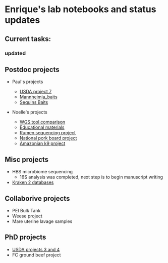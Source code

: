 # Enrique's lab notebooks and status updates


## Current tasks:
### updated  
  

Postdoc projects
----------------
* Paul's projects
  * [USDA project 7](https://github.com/EnriqueDoster/project_lab_notebooks/blob/master/postdoc_projects/USDA_project7.md)
  * [Mannheimia_baits](https://github.com/EnriqueDoster/project_lab_notebooks/blob/master/postdoc_projects/Mannheimia_baits.md)
  * [Sequins Baits](https://github.com/EnriqueDoster/project_lab_notebooks/blob/master/Other_projects/Baits_for_sequins_notebook.md)


* Noelle's projects
  * [WGS tool comparison](https://github.com/EnriqueDoster/project_lab_notebooks/blob/master/postdoc_projects/WGS_tool_comparison.md)
  * [Educational materials](https://github.com/EnriqueDoster/project_lab_notebooks/blob/master/postdoc_projects/Educational_materials.md)
  * [Rumen sequencing project](https://github.com/EnriqueDoster/project_lab_notebooks/blob/master/postdoc_projects/NCBA_rumen_project_notebook.md)
  * [National pork board project](https://github.com/EnriqueDoster/project_lab_notebooks/blob/master/Other_projects/NPB_samples.md)
  * [Amazonian k9 project](https://github.com/EnriqueDoster/project_lab_notebooks/blob/master/Other_projects/Amazonian_k9_project.md)

Misc projects
----------------
* HBS microbiome sequencing
  * 16S analysis was completed, next step is to begin manuscript writing
* [Kraken 2 databases](https://github.com/EnriqueDoster/project_lab_notebooks/blob/master/Other_projects/kraken2_databases.md)


Collaborive projects
----------------
* PEI Bulk Tank
* Weese project
* Mare uterine lavage samples


PhD projects
----------------
* [USDA projects 3 and 4](https://github.com/EnriqueDoster/project_lab_notebooks/blob/master/PhD_projects/USDA_projs_3%264.md)
* FC ground beef project


